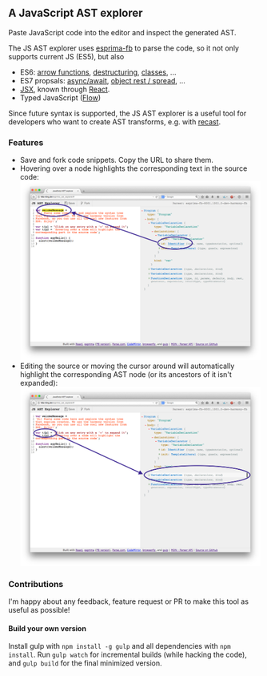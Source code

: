 ## A JavaScript AST explorer

Paste JavaScript code into the editor and inspect the generated AST.

The JS AST explorer uses [esprima-fb](https://github.com/facebook/esprima) to parse the
code, so it not only supports current JS (ES5), but also

- ES6: [arrow functions](https://github.com/lukehoban/es6features#arrows), [destructuring](https://github.com/lukehoban/es6features#destructuring),
  [classes](https://github.com/lukehoban/es6features#classes), ...
- ES7 propsals: [async/await](https://github.com/lukehoban/ecmascript-asyncawait), [object rest / spread](https://github.com/sebmarkbage/ecmascript-rest-spread),  ...
- [JSX](https://facebook.github.io/jsx/), known through [React](https://facebook.github.io/react/).
- Typed JavaScript ([Flow](http://flowtype.org/))

Since future syntax is supported, the JS AST explorer is a useful tool for
developers who want to create AST transforms, e.g. with
[recast](https://github.com/benjamn/recast).

### Features

- Save and fork code snippets. Copy the URL to share them.
- Hovering over a node highlights the corresponding text in the source code:
![source highlight](assets/source.png)
- Editing the source or moving the cursor around will automatically highlight the
corresponding AST node (or its ancestors of it isn't expanded):
![source highlight](assets/ast.png)

### Contributions

I'm happy about any feedback, feature request or PR to make this tool as useful
as possible!

#### Build your own version

Install gulp with `npm install -g gulp` and all dependencies with `npm install`.
Run `gulp watch` for incremental builds (while hacking the code), and
`gulp build` for the final minimized version.
